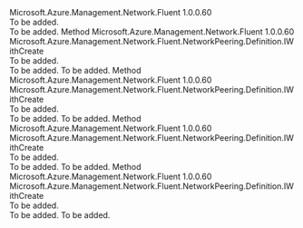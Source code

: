 <Type Name="IWithGatewayUse" FullName="Microsoft.Azure.Management.Network.Fluent.NetworkPeering.Definition.IWithGatewayUse">
  <TypeSignature Language="C#" Value="public interface IWithGatewayUse" />
  <TypeSignature Language="ILAsm" Value=".class public interface auto ansi abstract IWithGatewayUse" />
  <TypeSignature Language="DocId" Value="T:Microsoft.Azure.Management.Network.Fluent.NetworkPeering.Definition.IWithGatewayUse" />
  <TypeSignature Language="VB.NET" Value="Public Interface IWithGatewayUse" />
  <TypeSignature Language="F#" Value="type IWithGatewayUse = interface" />
  <AssemblyInfo>
    <AssemblyName>Microsoft.Azure.Management.Network.Fluent</AssemblyName>
    <AssemblyVersion>1.0.0.60</AssemblyVersion>
  </AssemblyInfo>
  <Interfaces />
  <Docs>
    <summary>To be added.</summary>
    <remarks>To be added.</remarks>
  </Docs>
  <Members>
    <Member MemberName="WithGatewayUseByRemoteNetworkAllowed">
      <MemberSignature Language="C#" Value="public Microsoft.Azure.Management.Network.Fluent.NetworkPeering.Definition.IWithCreate WithGatewayUseByRemoteNetworkAllowed ();" />
      <MemberSignature Language="ILAsm" Value=".method public hidebysig newslot virtual instance class Microsoft.Azure.Management.Network.Fluent.NetworkPeering.Definition.IWithCreate WithGatewayUseByRemoteNetworkAllowed() cil managed" />
      <MemberSignature Language="DocId" Value="M:Microsoft.Azure.Management.Network.Fluent.NetworkPeering.Definition.IWithGatewayUse.WithGatewayUseByRemoteNetworkAllowed" />
      <MemberSignature Language="VB.NET" Value="Public Function WithGatewayUseByRemoteNetworkAllowed () As IWithCreate" />
      <MemberSignature Language="F#" Value="abstract member WithGatewayUseByRemoteNetworkAllowed : unit -&gt; Microsoft.Azure.Management.Network.Fluent.NetworkPeering.Definition.IWithCreate" Usage="iWithGatewayUse.WithGatewayUseByRemoteNetworkAllowed " />
      <MemberType>Method</MemberType>
      <AssemblyInfo>
        <AssemblyName>Microsoft.Azure.Management.Network.Fluent</AssemblyName>
        <AssemblyVersion>1.0.0.60</AssemblyVersion>
      </AssemblyInfo>
      <ReturnValue>
        <ReturnType>Microsoft.Azure.Management.Network.Fluent.NetworkPeering.Definition.IWithCreate</ReturnType>
      </ReturnValue>
      <Parameters />
      <Docs>
        <summary>To be added.</summary>
        <returns>To be added.</returns>
        <remarks>To be added.</remarks>
      </Docs>
    </Member>
    <Member MemberName="WithGatewayUseByRemoteNetworkStarted">
      <MemberSignature Language="C#" Value="public Microsoft.Azure.Management.Network.Fluent.NetworkPeering.Definition.IWithCreate WithGatewayUseByRemoteNetworkStarted ();" />
      <MemberSignature Language="ILAsm" Value=".method public hidebysig newslot virtual instance class Microsoft.Azure.Management.Network.Fluent.NetworkPeering.Definition.IWithCreate WithGatewayUseByRemoteNetworkStarted() cil managed" />
      <MemberSignature Language="DocId" Value="M:Microsoft.Azure.Management.Network.Fluent.NetworkPeering.Definition.IWithGatewayUse.WithGatewayUseByRemoteNetworkStarted" />
      <MemberSignature Language="VB.NET" Value="Public Function WithGatewayUseByRemoteNetworkStarted () As IWithCreate" />
      <MemberSignature Language="F#" Value="abstract member WithGatewayUseByRemoteNetworkStarted : unit -&gt; Microsoft.Azure.Management.Network.Fluent.NetworkPeering.Definition.IWithCreate" Usage="iWithGatewayUse.WithGatewayUseByRemoteNetworkStarted " />
      <MemberType>Method</MemberType>
      <AssemblyInfo>
        <AssemblyName>Microsoft.Azure.Management.Network.Fluent</AssemblyName>
        <AssemblyVersion>1.0.0.60</AssemblyVersion>
      </AssemblyInfo>
      <ReturnValue>
        <ReturnType>Microsoft.Azure.Management.Network.Fluent.NetworkPeering.Definition.IWithCreate</ReturnType>
      </ReturnValue>
      <Parameters />
      <Docs>
        <summary>To be added.</summary>
        <returns>To be added.</returns>
        <remarks>To be added.</remarks>
      </Docs>
    </Member>
    <Member MemberName="WithGatewayUseOnRemoteNetworkStarted">
      <MemberSignature Language="C#" Value="public Microsoft.Azure.Management.Network.Fluent.NetworkPeering.Definition.IWithCreate WithGatewayUseOnRemoteNetworkStarted ();" />
      <MemberSignature Language="ILAsm" Value=".method public hidebysig newslot virtual instance class Microsoft.Azure.Management.Network.Fluent.NetworkPeering.Definition.IWithCreate WithGatewayUseOnRemoteNetworkStarted() cil managed" />
      <MemberSignature Language="DocId" Value="M:Microsoft.Azure.Management.Network.Fluent.NetworkPeering.Definition.IWithGatewayUse.WithGatewayUseOnRemoteNetworkStarted" />
      <MemberSignature Language="VB.NET" Value="Public Function WithGatewayUseOnRemoteNetworkStarted () As IWithCreate" />
      <MemberSignature Language="F#" Value="abstract member WithGatewayUseOnRemoteNetworkStarted : unit -&gt; Microsoft.Azure.Management.Network.Fluent.NetworkPeering.Definition.IWithCreate" Usage="iWithGatewayUse.WithGatewayUseOnRemoteNetworkStarted " />
      <MemberType>Method</MemberType>
      <AssemblyInfo>
        <AssemblyName>Microsoft.Azure.Management.Network.Fluent</AssemblyName>
        <AssemblyVersion>1.0.0.60</AssemblyVersion>
      </AssemblyInfo>
      <ReturnValue>
        <ReturnType>Microsoft.Azure.Management.Network.Fluent.NetworkPeering.Definition.IWithCreate</ReturnType>
      </ReturnValue>
      <Parameters />
      <Docs>
        <summary>To be added.</summary>
        <returns>To be added.</returns>
        <remarks>To be added.</remarks>
      </Docs>
    </Member>
    <Member MemberName="WithoutAnyGatewayUse">
      <MemberSignature Language="C#" Value="public Microsoft.Azure.Management.Network.Fluent.NetworkPeering.Definition.IWithCreate WithoutAnyGatewayUse ();" />
      <MemberSignature Language="ILAsm" Value=".method public hidebysig newslot virtual instance class Microsoft.Azure.Management.Network.Fluent.NetworkPeering.Definition.IWithCreate WithoutAnyGatewayUse() cil managed" />
      <MemberSignature Language="DocId" Value="M:Microsoft.Azure.Management.Network.Fluent.NetworkPeering.Definition.IWithGatewayUse.WithoutAnyGatewayUse" />
      <MemberSignature Language="VB.NET" Value="Public Function WithoutAnyGatewayUse () As IWithCreate" />
      <MemberSignature Language="F#" Value="abstract member WithoutAnyGatewayUse : unit -&gt; Microsoft.Azure.Management.Network.Fluent.NetworkPeering.Definition.IWithCreate" Usage="iWithGatewayUse.WithoutAnyGatewayUse " />
      <MemberType>Method</MemberType>
      <AssemblyInfo>
        <AssemblyName>Microsoft.Azure.Management.Network.Fluent</AssemblyName>
        <AssemblyVersion>1.0.0.60</AssemblyVersion>
      </AssemblyInfo>
      <ReturnValue>
        <ReturnType>Microsoft.Azure.Management.Network.Fluent.NetworkPeering.Definition.IWithCreate</ReturnType>
      </ReturnValue>
      <Parameters />
      <Docs>
        <summary>To be added.</summary>
        <returns>To be added.</returns>
        <remarks>To be added.</remarks>
      </Docs>
    </Member>
  </Members>
</Type>